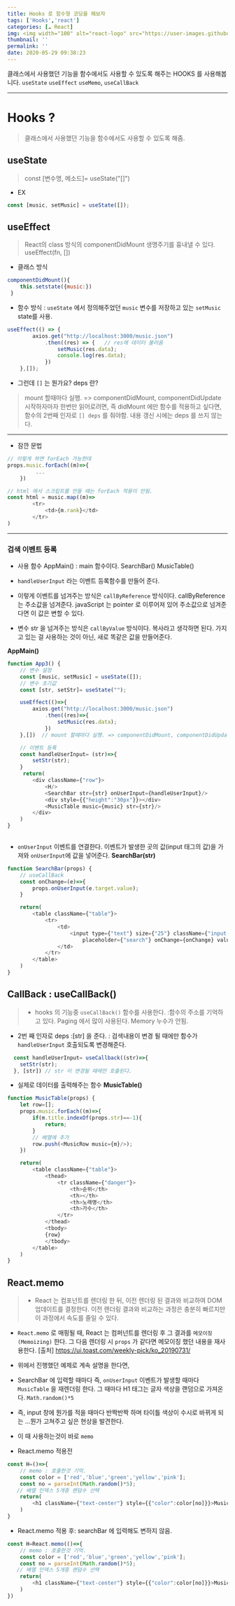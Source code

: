 ```yaml
---
title: Hooks 로 함수형 코딩을 해보자 
tags: ['Hooks','react']
categories: [☁️ React]
img: <img width="100" alt="react-logo" src="https://user-images.githubusercontent.com/28856435/83209013-2c5fe280-a192-11ea-947e-18055da3d97e.png">
thumbnail: ''
permalink: ''
date: 2020-05-29 09:38:23
---
```


클래스에서 사용했던 기능을 함수에서도 사용할 수 있도록 해주는 HOOKS 를 사용해봅니다.
`useState` `useEffect` `useMemo`, `useCallBack`
<!-- excerpt -->
<!-- toc -->

---

# Hooks ?
> 클래스에서 사용했던 기능을 함수에서도 사용할 수 있도록 해줌.

## useState
>  const [변수명, 메소드]= useState("[]")

* EX
```javascript
const [music, setMusic] = useState([]);
```

## useEffect

>React의 class  방식의 componentDidMount 생명주기를 흉내낼 수 있다.
useEffect(fn, [])

* 클래스 방식
```javascript
componentDidMount(){
    this.setstate({music:})
 }
```
* 함수 방식 : `useState` 에서 정의해주었던 `music` 변수를 저장하고 있는 `setMusic` state를 사용.
```javascript
useEffect(() => {
        axios.get("http://localhost:3000/music.json")
            .then((res) => {   // res에 데이터 불러옴
                setMusic(res.data);
                console.log(res.data);
            })
    },[]);

```

* 그런데 `[]` 는 뭔가요? deps 란?

>mount 할때마다 실행. => componentDidMount, componentDidUpdate
시작하자마자 한번만 읽어로려면, 즉 didMount 에만 함수를 적용하고 싶다면,
함수의 2번째 인자로 `[] deps` 를 줘야함.
내용 갱신 시에는 deps 를 쓰지 않는다.

---

* 잠깐 문법
```javascript
// 이렇게 하면 forEach 가능한데
props.music.forEach((m)=>{
         ...   
    })

// html 에서 스크립트를 만들 때는 forEach 적용이 안됨.
const html = music.map((m)=>
        <tr>
            <td>{m.rank}</td>
        </tr>
)
```


---

### 검색 이벤트 등록

* 사용 함수
 AppMain() : main 함수이다.
 SearchBar()
 MusicTable()

* `handleUserInput` 라는 이벤트 등록함수를 만들어 준다.
* 이렇게 이벤트를 넘겨주는 방식은 `callByReference` 방식이다.
callByReference 는 주소값을 넘겨준다. javaScript 는 pointer 로 이루어져 있어 주소값으로 넘겨준다면 이 값은 변할 수 있다.
* 변수 str 을 넘겨주는 방식은 `callByValue` 방식이다.
복사라고 생각하면 된다. 가지고 있는 걸 사용하는 것이 아닌, 새로 똑같은 값을 만들어준다.

__AppMain()__
```javascript
function App3() {
	// 변수 설정
    const [music, setMusic] = useState([]);
    // 변수 초기값
    const [str, setStr]= useState("");

    useEffect(()=>{
        axios.get("http://localhost:3000/music.json")
            .then((res)=>{
                setMusic(res.data);
            })
    },[])  // mount 할때마다 실행. => componentDidMount, componentDidUpdate

    // 이벤트 등록
    const handleUserInput= (str)=>{
        setStr(str);
    }
     return(
        <div className={"row"}>
            <H/>
            <SearchBar str={str} onUserInput={handleUserInput}/>
            <div style={{"height":"30px"}}></div>
            <MusicTable music={music} str={str}/>
        </div>
    )
}
    
```

* `onUserInput` 이벤트를 연결한다. 이벤트가 발생한 곳의 값(input 태그의 값)을 가져와 `onUserInput`에 값을 넣어준다.
__SearchBar(str)__

```javascript
function SearchBar(props) {
    // useCallBack
    const onChange=(e)=>{
        props.onUserInput(e.target.value);
    }

    return(
        <table className={"table"}>
            <tr>
                <td>
                    <input type={"text"} size={"25"} className={"input-sm"}
                        placeholder={"search"} onChange={onChange} value={props.str}/>
                </td>
            </tr>
        </table>
    )
}
```

## CallBack : useCallBack()
> * hooks 의 기능중 `useCallBack()` 함수를 사용한다. :함수의 주소를 기억하고 있다. Paging 에서 많이 사용된다.
Memory 누수가 안됨.
* 2번 째 인자로 deps :[str] 을 준다. : 검색내용이 변경 될 때에만 함수가 `handleUserInput` 호출되도록 변경해준다.
```javascript
  const handleUserInput= useCallback((str)=>{
    setStr(str);
  }, [str]) // str 이 변경될 때에만 호출된다.
```


* 실제로 데이터를 출력해주는 함수
__MusicTable()__
```javascript
function MusicTable(props) {
    let row=[];
    props.music.forEach((m)=>{
        if(m.title.indexOf(props.str)==-1){
            return;
        }
        // 배열에 추가
        row.push(<MusicRow music={m}/>);
    })

    return(
        <table className={"table"}>
            <thead>
                <tr className={"danger"}>
                    <th>순위</th>
                    <th></th>
                    <th>노래명</th>
                    <th>가수</th>
                </tr>
            </thead>
            <tbody>
            {row}
            </tbody>
        </table>
    )
}
```

## React.memo
> * React 는 컴포넌트를 렌더링 한 뒤, 이전 렌더링 된 결과와 비교하여 DOM 업데이트를 결정한다. 이전 렌더링 결과와 비교하는 과정은 충분히 빠르지만 이 과정에서 속도를 줄일 수 있다.
* `React.memo` 로 매핑될 때, React 는 컴퍼넌트를 렌더링 후 그 결과를 `메모이징(Memoizing)` 한다. 그 다음 렌더링 시 `props` 가 같다면 메모이징 했던 내용을 재사용한다.
[출처] https://ui.toast.com/weekly-pick/ko_20190731/

* 위에서 진행했던 예제로 계속 설명을 한다면,
* SearchBar 에  입력할 때마다 즉, `onUserInput` 이벤트가 발생할 때마다  `MusicTable` 을 재렌더링 한다.
그 때마다 H1 태그는 글자 색상을 랜덤으로 가져온다. `Math.random()*5`
* 즉, input 창에 뭔가를 적을 때마다 반짝반짝 하며 타이틀 색상이 수시로 바뀌게 되는 ...뭔가 고쳐주고 싶은 현상을 발견한다.
* 이 때 사용하는것이 바로 `memo`

* React.memo 적용전
```javascript
const H=()=>{
    // memo : 호출한것 기억.
    const color = ['red','blue','green','yellow','pink'];
    const no = parseInt(Math.random()*5);
   // 배열 인덱스 5개중 랜덤수 선택
    return(
        <h1 className={"text-center"} style={{"color":color[no]}}>Music Top 50</h1>
    )
}
```
* React.memo 적용 후: searchBar 에 입력해도 변하지 않음.
```javascript
const H=React.memo(()=>{
    // memo : 호출한것 기억.
    const color = ['red','blue','green','yellow','pink'];
    const no = parseInt(Math.random()*5);
   // 배열 인덱스 5개중 랜덤수 선택
    return(
        <h1 className={"text-center"} style={{"color":color[no]}}>Music Top 50</h1>
    )
})
```